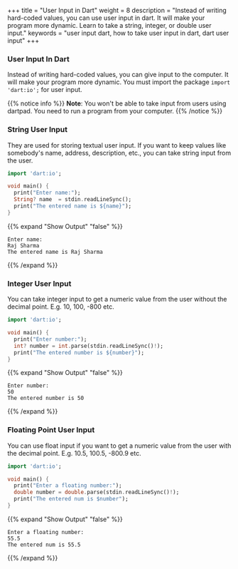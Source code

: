 +++
title = "User Input in Dart"
weight = 8
description = "Instead of writing hard-coded values, you can use user input in dart. It will make your program more dynamic. Learn to take a string, integer, or double user input."
keywords = "user input dart, how to take user input in dart, dart user input"
+++


### User Input In Dart
Instead of writing hard-coded values, you can give input to the computer. It will make your program more dynamic. You must import the package `import 'dart:io';` for user input.

{{% notice info %}}
**Note**: You won't be able to take input from users using dartpad. You need to run a program from your computer.
{{% /notice %}}

### String User Input
They are used for storing textual user input. If you want to keep values like somebody's name, address, description, etc., you can take string input from the user.
```dart
import 'dart:io';

void main() {
  print("Enter name:");
  String? name  = stdin.readLineSync();
  print("The entered name is ${name}");
}
``` 
{{% expand "Show Output" "false" %}}
````plaintext
Enter name:
Raj Sharma
The entered name is Raj Sharma
````
{{% /expand %}}

### Integer User Input
You can take integer input to get a numeric value from the user without the decimal point. E.g. 10, 100, -800 etc.
```dart
import 'dart:io';

void main() {
  print("Enter number:");
  int? number = int.parse(stdin.readLineSync()!);
  print("The entered number is ${number}");
}
``` 
{{% expand "Show Output" "false" %}}
````plaintext
Enter number:
50
The entered number is 50
````
{{% /expand %}}


### Floating Point User Input
You can use float input if you want to get a numeric value from the user with the decimal point. E.g. 10.5, 100.5, -800.9 etc.
```dart
import 'dart:io';

void main() {
  print("Enter a floating number:");
  double number = double.parse(stdin.readLineSync()!);
  print("The entered num is $number");
}
``` 
{{% expand "Show Output" "false" %}}
````plaintext
Enter a floating number:
55.5
The entered num is 55.5
````
{{% /expand %}}
